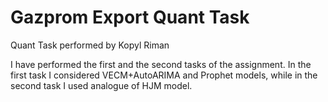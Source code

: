 # Gazprom Export Quant Task
Quant Task performed by Kopyl Riman

I have performed the first and the second tasks of the assignment.
In the first task I considered VECM+AutoARIMA and Prophet models, while in the second task I used analogue of HJM model.
